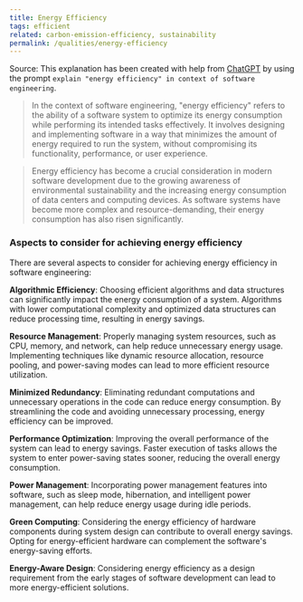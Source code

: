 ```yaml
---
title: Energy Efficiency
tags: efficient
related: carbon-emission-efficiency, sustainability
permalink: /qualities/energy-efficiency
---
```

Source: This explanation has been created with help from [ChatGPT](https://chat.openai.com) by using the prompt `explain "energy efficiency" in context of software engineering`.

>In the context of software engineering, "energy efficiency" refers to the ability of a software system to optimize its energy consumption while performing its intended tasks effectively. It involves designing and implementing software in a way that minimizes the amount of energy required to run the system, without compromising its functionality, performance, or user experience.

>Energy efficiency has become a crucial consideration in modern software development due to the growing awareness of environmental sustainability and the increasing energy consumption of data centers and computing devices. As software systems have become more complex and resource-demanding, their energy consumption has also risen significantly.

### Aspects to consider for achieving energy efficiency

There are several aspects to consider for achieving energy efficiency in software engineering:

**Algorithmic Efficiency**: Choosing efficient algorithms and data structures can significantly impact the energy consumption of a system. 
Algorithms with lower computational complexity and optimized data structures can reduce processing time, resulting in energy savings.

**Resource Management**: Properly managing system resources, such as CPU, memory, and network, can help reduce unnecessary energy usage. 
Implementing techniques like dynamic resource allocation, resource pooling, and power-saving modes can lead to more efficient resource utilization.

**Minimized Redundancy**: Eliminating redundant computations and unnecessary operations in the code can reduce energy consumption. By streamlining the code and avoiding unnecessary processing, energy efficiency can be improved.

**Performance Optimization**: Improving the overall performance of the system can lead to energy savings. 
Faster execution of tasks allows the system to enter power-saving states sooner, reducing the overall energy consumption.

**Power Management**: Incorporating power management features into software, such as sleep mode, hibernation, and intelligent power management, can help reduce energy usage during idle periods.

**Green Computing**: Considering the energy efficiency of hardware components during system design can contribute to overall energy savings. 
Opting for energy-efficient hardware can complement the software's energy-saving efforts.

**Energy-Aware Design**: Considering energy efficiency as a design requirement from the early stages of software development can lead to more energy-efficient solutions.